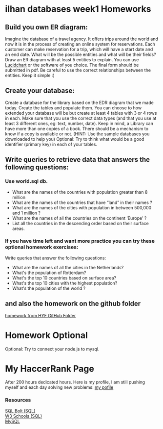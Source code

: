# ilhan databases week1 Homeworks

## Build you own ER diagram:

Imagine the database of a travel agency. It offers trips around the world and now it is in the process of creating an online system for reservations. Each customer can make reservation for a trip, which will have a start date and an end date. What will be the possible entities and what will be their fields? Draw an ER diagram with at least 5 entities to explain.
You can use [Lucidchart](https://www.lucidchart.com/pages/) or the software of you choice. The final form should be submitted in pdf. Be careful to use the correct relationships between the entities. Keep it simple :)

## Create your database:

Create a database for the library based on the EDR diagram that we made today. Create the tables and populate them. You can choose to how extended your database will be but create at least 4 tables with 3 or 4 rows in each. Make sure that you use the correct data types (and that you use at least 3 different ones, eg: text, number, date). Keep in mind, a Library can have more than one copies of a book. There should be a mechanism to know if a copy is available or not. (HINT: Use the sample databases you downloaded to help you)
Optional: Try to think what would be a good identifier (primary key) in each of your tables.

## Write queries to retrieve data that answers the following questions:

### Use world.sql db.

- What are the names of the countries with population greater than 8 million
- What are the names of the countries that have “land” in their names ?
- What are the names of the cities with population in between 500,000 and 1 million ?
- What are the names of all the countries on the continent ‘Europe’ ?
- List all the countries in the descending order based on their surface areas.

### If you have time left and want more practice you can try these optional homework exercises:

Write queries that answer the following questions:

- What are the names of all the cities in the Netherlands?
- What's the population of Rotterdam?
- What's the top 10 countries based on surface area?
- What's the top 10 cities with the highest population?
- What's the population of the world ?

## and also the homework on the github folder

[homework from HYF GitHub Folder](https://github.com/HackYourFutureBelgium/databases/tree/master/week-1-homework)

# Homework Optional

Optional: Try to connect your node.js to mysql.

# My HaccerRank Page

After 200 hours dedicated hours. Here is my profile, I am still pushing myself and each day solving new problems: [my pofile](https://www.hackerrank.com/ikoral)

### Resources

[SQL Bolt (SQL)](https://sqlbolt.com/) <br/>
[W3 Schools (SQL)](https://www.w3schools.com/sql/)<br/>
[MySQL](https://www.tutorialspoint.com/mysql/mysql-introduction.htm)<br/>
